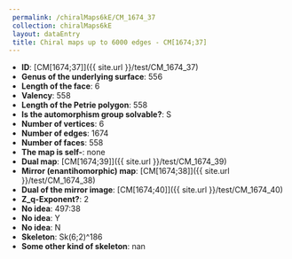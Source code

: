 ```yaml
--- 
 permalink: /chiralMaps6kE/CM_1674_37 
 collection: chiralMaps6kE
 layout: dataEntry
 title: Chiral maps up to 6000 edges - CM[1674;37]
---
```


- **ID**: [CM[1674;37]]({{ site.url }}/test/CM_1674_37)
- **Genus of the underlying surface**: 556
- **Length of the face**: 6
- **Valency**: 558
- **Length of the Petrie polygon**: 558
- **Is the automorphism group solvable?**: S
- **Number of vertices**: 6
- **Number of edges**: 1674
- **Number of faces**: 558
- **The map is self-**: none
- **Dual map**: [CM[1674;39]]({{ site.url }}/test/CM_1674_39)
- **Mirror (enantihomorphic) map**: [CM[1674;38]]({{ site.url }}/test/CM_1674_38)
- **Dual of the mirror image**: [CM[1674;40]]({{ site.url }}/test/CM_1674_40)
- **Z_q-Exponent?**: 2
- **No idea**:  497:38
- **No idea**: Y
- **No idea**: N
- **Skeleton**: Sk(6;2)^186
- **Some other kind of skeleton**: nan

